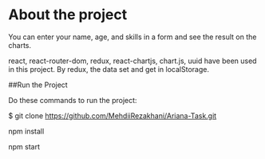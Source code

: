 # About the project

You can enter your name, age, and skills in a form and see the result on the charts.

react, react-router-dom, redux, react-chartjs, chart.js, uuid have been used in this project.
By redux, the data set and get in localStorage.

##Run the Project

Do these commands to run the project:

$ git clone https://github.com/MehdiiRezakhani/Ariana-Task.git

npm install

npm start
